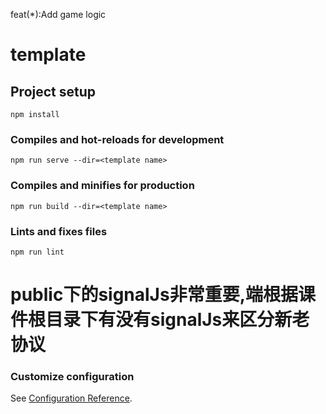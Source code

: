 feat(*):Add game logic


# template

## Project setup
```
npm install
```

### Compiles and hot-reloads for development
```
npm run serve --dir=<template name>
```

### Compiles and minifies for production
```
npm run build --dir=<template name>
```


### Lints and fixes files
```
npm run lint
```

# public下的signalJs非常重要,端根据课件根目录下有没有signalJs来区分新老协议

### Customize configuration
See [Configuration Reference](https://cli.vuejs.org/config/).
